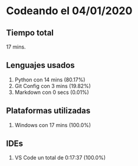 # Codeando el 04/01/2020

## Tiempo total
17 mins.

## Lenguajes usados
1. Python con 14 mins (80.17%)
1. Git Config con 3 mins (19.82%)
1. Markdown con 0 secs (0.01%)

## Plataformas utilizadas
1. Windows con 17 mins (100.0%)

## IDEs
1. VS Code un total de 0:17:37 (100.0%)
